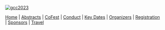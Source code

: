 
<div class="trim-p">

<!-- https://commons.wikimedia.org/wiki/File:The_heart_reef,_part_of_the_Great_Barrier_Reef_near_Airlie_Beach,_Whitsunday_Islands,_Queensland.jpg -->
[![gcc2023](/images/events/gcc2023/au-heart-island.png)](/events/gcc2023/)

</div>
<div class="linkbox-horizontal trim-p">

[Home](/events/gcc2023/) |
[Abstracts](/events/gcc2023/abstracts/) |
[CoFest](/events/gcc2023/cofest/) |
[Conduct](/events/gcc2023/conduct/) |
[Key Dates](/events/gcc2023/key-dates/) |
[Organizers](/events/gcc2023/organizers/) |
[Registration](/events/gcc2023/register/) |
[Sponsors](/events/gcc2023/sponsors/) |
[Travel](/events/gcc2023/travel/)

</div>

